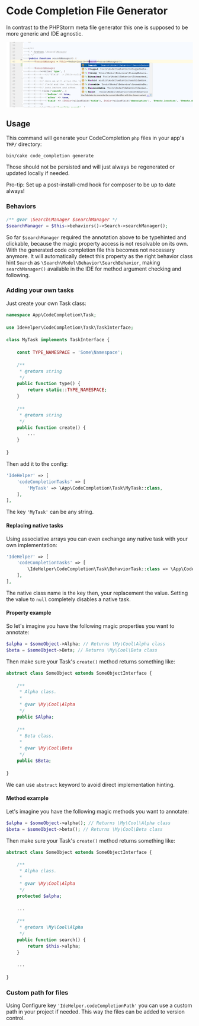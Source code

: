 #  Code Completion File Generator

In contrast to the PHPStorm meta file generator this one is supposed to be more generic and IDE agnostic.

![Behavior Code Completion](img/code_completion.png) 

## Usage
This command will generate your CodeCompletion `php` files in your app's `TMP/` directory:
```
bin/cake code_completion generate
```

Those should not be persisted and will just always be regenerated or updated locally if needed.

Pro-tip: Set up a post-install-cmd hook for composer to be up to date always!

### Behaviors
```php
/** @var \Search\Manager $searchManager */
$searchManager = $this->behaviors()->Search->searchManager();
```
So far `$searchManager` required the annotation above to be typehinted and clickable, because the magic property access is not resolvable on its own.
With the generated code completion file this becomes not necessary anymore.
It will automatically detect this property as the right behavior class hint `Search` as `\Search\Model\Behavior\SearchBehavior`, making
`searchManager()` available in the IDE for method argument checking and following.


### Adding your own tasks
Just create your own Task class:
```php
namespace App\CodeCompletion\Task;

use IdeHelper\CodeCompletion\Task\TaskInterface;

class MyTask implements TaskInterface {

	const TYPE_NAMESPACE = 'Some\Namespace';

	/**
	 * @return string
	 */
	public function type() {
		return static::TYPE_NAMESPACE;
	}

	/**
	 * @return string
	 */
	public function create() {
		...
	}
	
}
```

Then add it to the config:
```php
'IdeHelper' => [
	'codeCompletionTasks' => [
		'MyTask' => \App\CodeCompletion\Task\MyTask::class,
	],
],
```
The key `'MyTask'` can be any string.

#### Replacing native tasks
Using associative arrays you can even exchange any native task with your own implementation:
```php
'IdeHelper' => [
	'codeCompletionTasks' => [
		\IdeHelper\CodeCompletion\Task\BehaviorTask::class => \App\CodeCompletion\Task\MyEnhancedBehaviorTask::class,
	],
],
```
The native class name is the key then, your replacement the value.
Setting the value to `null` completely disables a native task.

#### Property example
So let's imagine you have the following magic properties you want to annotate:
```php
$alpha = $someObject->Alpha; // Returns \My\Cool\Alpha class
$beta = $someObject->Beta; // Returns \My\Cool\Beta class
```
Then make sure your Task's `create()` method returns something like:
```php
abstract class SomeObject extends SomeObjectInterface {

	/**
	 * Alpha class.
	 *
	 * @var \My\Cool\Alpha
	 */
	public $Alpha;

	/**
	 * Beta class.
	 *
	 * @var \My\Cool\Beta
	 */
	public $Beta;

}
```

We can use `abstract` keyword to avoid direct implementation hinting.

#### Method example
Let's imagine you have the following magic methods you want to annotate:
```php
$alpha = $someObject->alpha(); // Returns \My\Cool\Alpha class
$beta = $someObject->beta(); // Returns \My\Cool\Beta class
```
Then make sure your Task's `create()` method returns something like:
```php
abstract class SomeObject extends SomeObjectInterface {

	/**
	 * Alpha class.
	 *
	 * @var \My\Cool\Alpha
	 */
	protected $alpha;

	...

	/**
	 * @return \My\Cool\Alpha
	 */
	public function search() {
		return $this->alpha;
	}

	...

}
```

### Custom path for files

Using Configure key `'IdeHelper.codeCompletionPath'` you can use a custom path in your project if needed.
This way the files can be added to version control. 
